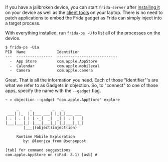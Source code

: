 If you have a jailbroken device, you can start `frida-server` after [installing it](https://www.frida.re/docs/ios/#with-jailbreak) on your device as well as the [client tools](https://www.frida.re/docs/installation/) on your laptop. There is no need to patch applications to embed the Frida gadget as Frida can simply inject into a target process.

With everything installed, run `frida-ps -U` to list all of the processes on the device.

```txt
$ frida-ps -Uia
PID  Name              Identifier
---  ----------------  ---------------------------
  -  App Store         com.apple.AppStore
  -  Calendar          com.apple.mobilecal
  -  Camera            com.apple.camera
```

Great. That is all the information you need. Each of those "Identifier"'s are what we refer to as Gadgets in objection. So, to "connect" to one of those apps, specify the name with the `--gadget` flag.

```txt
~ » objection --gadget "com.apple.AppStore" explore

     _     _         _   _
 ___| |_  |_|___ ___| |_|_|___ ___
| . | . | | | -_|  _|  _| | . |   |
|___|___|_| |___|___|_| |_|___|_|_|
        |___|(object)inject(ion)

     Runtime Mobile Exploration
        by: @leonjza from @sensepost

[tab] for command suggestions
com.apple.AppStore on (iPad: 8.1) [usb] #
```